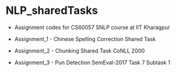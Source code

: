 # NLP_sharedTasks

- Assignment codes for CS60057 SNLP course at IIT Kharagpur

- Assignment_1 - Chinese Spelling Correction Shared Task

- Assignment_2 - Chunking Shared Task CoNLL 2000

- Assignment_3 - Pun Detection SemEval-2017 Task 7 Subtask 1
